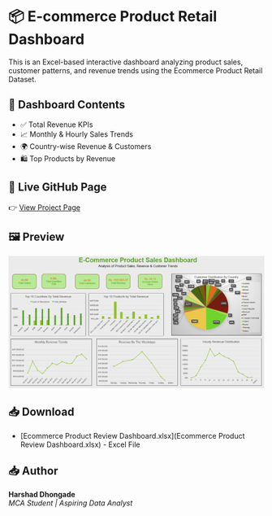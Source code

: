 # 📦 E-commerce Product Retail Dashboard
This is an Excel-based interactive dashboard analyzing product sales, customer patterns, and revenue trends using the Ecommerce Product Retail Dataset.

## 📁 Dashboard Contents
- ✅ Total Revenue KPIs
- 📈 Monthly & Hourly Sales Trends
- 🌍 Country-wise Revenue & Customers
- 🛍️ Top Products by Revenue

## 🔗 Live GitHub Page
👉 [View Project Page](https://harshad912004.github.io/Ecommerce_Product_Retail_Dashboard/)

## 🖼️ Preview
![Dashboard Screenshot](EPRD.png)

## 📥 Download
- [Ecommerce Product Review Dashboard.xlsx](Ecommerce Product Review Dashboard.xlsx) - Excel File

## 📥 Author  
**Harshad Dhongade**  
*MCA Student | Aspiring Data Analyst*

